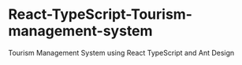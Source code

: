 # React-TypeScript-Tourism-management-system
Tourism Management System using React TypeScript and Ant Design 
